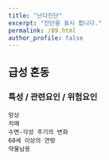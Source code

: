 ```yaml
---
title: "난다진단"
excerpt: "진단을 표시 합니다."
permalink: /89.html
author_profile: false
---
```

## 급성 혼동



### 특성 / 관련요인 / 위험요인

>                
    
    망상
    치매
    수면-각성 주기의 변화
    60세 이상의 연령
    약물남용
